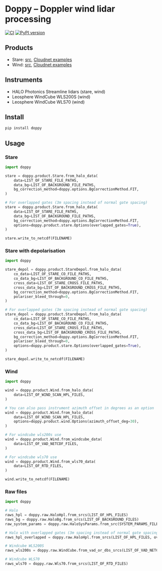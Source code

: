 # Doppy – Doppler wind lidar processing

[![CI](https://github.com/actris-cloudnet/doppy/actions/workflows/ci.yml/badge.svg)](https://github.com/actris-cloudnet/doppy/actions/workflows/ci.yml)
[![PyPI version](https://badge.fury.io/py/doppy.svg)](https://badge.fury.io/py/doppy)

## Products

- Stare: [src](https://github.com/actris-cloudnet/doppy/blob/main/src/doppy/product/stare.py), [Cloudnet examples](https://cloudnet.fmi.fi/search/visualizations?experimental=true&product=doppler-lidar&dateFrom=2024-06-05&dateTo=2024-06-05)
- Wind: [src](https://github.com/actris-cloudnet/doppy/blob/main/src/doppy/product/wind.py), [Cloudnet examples](https://cloudnet.fmi.fi/search/visualizations?experimental=true&product=doppler-lidar-wind&dateFrom=2024-06-05&dateTo=2024-06-05)

## Instruments

- HALO Photonics Streamline lidars (stare, wind)
- Leosphere WindCube WLS200S (wind)
- Leosphere WindCube WLS70 (wind)

## Install

```sh
pip install doppy
```

## Usage

### Stare

```python
import doppy

stare = doppy.product.Stare.from_halo_data(
    data=LIST_OF_STARE_FILE_PATHS,
    data_bg=LIST_OF_BACKGROUND_FILE_PATHS,
    bg_correction_method=doppy.options.BgCorrectionMethod.FIT,
)

# For overlapped gates (3m spacing instead of normal gate spacing)
stare = doppy.product.Stare.from_halo_data(
    data=LIST_OF_STARE_FILE_PATHS,
    data_bg=LIST_OF_BACKGROUND_FILE_PATHS,
    bg_correction_method=doppy.options.BgCorrectionMethod.FIT,
    options=doppy.product.stare.Options(overlapped_gates=True),
)

stare.write_to_netcdf(FILENAME)
```

### Stare with depolarisation

```python
import doppy

stare_depol = doppy.product.StareDepol.from_halo_data(
    co_data=LIST_OF_STARE_CO_FILE_PATHS,
    co_data_bg=LIST_OF_BACKGROUND_CO_FILE_PATHS,
    cross_data=LIST_OF_STARE_CROSS_FILE_PATHS,
    cross_data_bg=LIST_OF_BACKGROUND_CROSS_FILE_PATHS,
    bg_correction_method=doppy.options.BgCorrectionMethod.FIT,
    polariser_bleed_through=0,
)

# For overlapped gates (3m spacing instead of normal gate spacing)
stare_depol = doppy.product.StareDepol.from_halo_data(
    co_data=LIST_OF_STARE_CO_FILE_PATHS,
    co_data_bg=LIST_OF_BACKGROUND_CO_FILE_PATHS,
    cross_data=LIST_OF_STARE_CROSS_FILE_PATHS,
    cross_data_bg=LIST_OF_BACKGROUND_CROSS_FILE_PATHS,
    bg_correction_method=doppy.options.BgCorrectionMethod.FIT,
    polariser_bleed_through=0,
    options=doppy.product.stare.Options(overlapped_gates=True),
)

stare_depol.write_to_netcdf(FILENAME)
```

### Wind

```python
import doppy

wind = doppy.product.Wind.from_halo_data(
    data=LIST_OF_WIND_SCAN_HPL_FILES,
)

# You can also pass instrument azimuth offset in degrees as an option
wind = doppy.product.Wind.from_halo_data(
    data=LIST_OF_WIND_SCAN_HPL_FILES,
    options=doppy.product.wind.Options(azimuth_offset_deg=30),
)

# For windcube wls200s use
wind = doppy.product.Wind.from_windcube_data(
    data=LIST_OF_VAD_NETCDF_FILES,
)

# For windcube wls70 use
wind = doppy.product.Wind.from_wls70_data(
    data=LIST_OF_RTD_FILES,
)

wind.write_to_netcdf(FILENAME)
```

### Raw files

```python
import doppy

# Halo
raws_hpl = doppy.raw.HaloHpl.from_srcs(LIST_OF_HPL_FILES)
raws_bg = doppy.raw.HaloBg.from_srcs(LIST_OF_BACKGROUND_FILES)
raw_system_params = doppy.raw.HaloSysParams.from_src(SYSTEM_PARAMS_FILENAME)

# Halo with overlapped gates (3m spacing instead of normal gate spacing)
raws_hpl_overlapped = doppy.raw.HaloHpl.from_srcs(LIST_OF_HPL_FILES, overlapped_gates=True)

# Windcube WLS200S
raws_wls200s = doppy.raw.WindCube.from_vad_or_dbs_srcs(LIST_OF_VAD_NETCDF_FILES)

# Windcube WLS70
raws_wls70 = doppy.raw.Wls70.from_srcs(LIST_OF_RTD_FILES)
```
